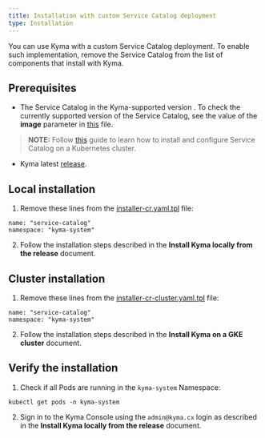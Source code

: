 ```yaml
---
title: Installation with custom Service Catalog deployment
type: Installation
---
```


You can use Kyma with a custom Service Catalog deployment. To enable such implementation, remove the Service Catalog from the list of components that install with Kyma.

## Prerequisites

- The Service Catalog in the Kyma-supported version . To check the currently supported version of the Service Catalog, see the value of the **image** parameter in [this](https://github.com/kyma-project/kyma/tree/master/resources/service-catalog/charts/catalog/values.yaml) file.
>**NOTE:** Follow [this](https://kubernetes.io/docs/tasks/service-catalog/) guide to learn how to install and configure Service Catalog on a Kubernetes cluster.

- Kyma latest [release](https://github.com/kyma-project/kyma/releases).

## Local installation

1. Remove these lines from the [installer-cr.yaml.tpl](https://github.com/kyma-project/kyma/blob/master/installation/resources/installer-cr.yaml.tpl) file:
  ```
  name: "service-catalog"
  namespace: "kyma-system"
  ```
2. Follow the installation steps described in the **Install Kyma locally from the release** document.

## Cluster installation

1. Remove these lines from the [installer-cr-cluster.yaml.tpl](https://github.com/kyma-project/kyma/blob/master/installation/resources/installer-cr-cluster.yaml.tpl) file:
  ```
  name: "service-catalog"
  namespace: "kyma-system"
  ```
2. Follow the installation steps described in the **Install Kyma on a GKE cluster** document.

## Verify the installation

1. Check if all Pods are running in the `kyma-system` Namespace:
  ```
  kubectl get pods -n kyma-system
  ```
2. Sign in to the Kyma Console using the `admin@kyma.cx` login as described in the **Install Kyma locally from the release** document.
